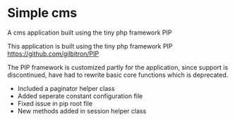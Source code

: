 # Simple cms
A cms application built using the tiny php framework PIP


This application is built using the tiny php framework PIP https://github.com/gilbitron/PIP

The PIP framework is customized partly for the application, since support is discontinued, have had to rewrite basic core functions which is deprecated.

* Included a paginator helper class
* Added seperate constant configuration file
* Fixed issue in pip root file
* New methods added in session helper class
